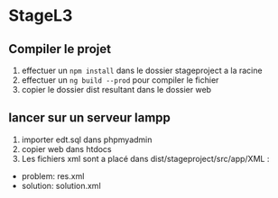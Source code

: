 # StageL3

## Compiler le projet
 1. effectuer un `npm install` dans le dossier stageproject a la racine
 2. effectuer un `ng build --prod` pour compiler le fichier
 3. copier le dossier dist resultant dans le dossier web
 
## lancer sur un serveur lampp
 1. importer edt.sql dans phpmyadmin 
 2. copier web dans htdocs 
 3. Les fichiers xml sont a placé dans dist/stageproject/src/app/XML :
  - problem: res.xml
  - solution: solution.xml
 
